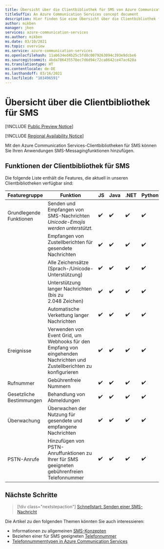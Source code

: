 ```yaml
---
title: Übersicht über die Clientbibliothek für SMS von Azure Communication Services
titleSuffix: An Azure Communication Services concept document
description: Hier finden Sie eine Übersicht über die Clientbibliothek für SMS und über ihre Funktionen.
author: mikben
manager: jken
services: azure-communication-services
ms.author: mikben
ms.date: 03/10/2021
ms.topic: overview
ms.service: azure-communication-services
ms.openlocfilehash: 11ab634ed4b25c5fd8c0079263094c393e9dcbe6
ms.sourcegitcommit: 4bda786435578ec7d6d94c72ca8642ce47ac628a
ms.translationtype: HT
ms.contentlocale: de-DE
ms.lasthandoff: 03/16/2021
ms.locfileid: "103496591"
---
```

# <a name="sms-client-library-overview"></a>Übersicht über die Clientbibliothek für SMS

[!INCLUDE [Public Preview Notice](../../includes/public-preview-include.md)]


[!INCLUDE [Regional Availability Notice](../../includes/regional-availability-include.md)]

Mit den Azure Communication Services-Clientbibliotheken für SMS können Sie Ihren Anwendungen SMS-Messagingfunktionen hinzufügen.

## <a name="sms-client-library-capabilities"></a>Funktionen der Clientbibliothek für SMS

Die folgende Liste enthält die Features, die aktuell in unseren Clientbibliotheken verfügbar sind:

| Featuregruppe | Funktion                                                                            | JS  | Java | .NET | Python |
| ----------------- | ------------------------------------------------------------------------------------- | --- | ---- | ---- | ------ |
| Grundlegende Funktionen | Senden und Empfangen von SMS-Nachrichten </br> *Unicode-Emojis werden unterstützt.*                        | ✔️   | ✔️    | ✔️    | ✔️      |
|                   | Empfangen von Zustellberichten für gesendete Nachrichten                                            | ✔️   | ✔️    | ✔️    | ✔️      |
|                   | Alle Zeichensätze (Sprach-/Unicode-Unterstützung)                                         | ✔️   | ✔️    | ✔️    | ✔️      |
|                   | Unterstützung langer Nachrichten (bis zu 2.048 Zeichen)                                           | ✔️   | ✔️    | ✔️    | ✔️      |
|                   | Automatische Verkettung langer Nachrichten                                                   | ✔️   | ✔️    | ✔️    | ✔️      |
| Ereignisse            | Verwenden von Event Grid, um Webhooks für den Empfang von eingehenden Nachrichten und Zustellberichten zu konfigurieren | ✔️   | ✔️    | ✔️    | ✔️      |
| Rufnummer      | Gebührenfreie Nummern                                                                     | ✔️   | ✔️    | ✔️    | ✔️      |
| Gesetzliche Bestimmungen        | Behandlung von Abmeldungen                                                                      | ✔️   | ✔️    | ✔️    | ✔️      |
| Überwachung        | Überwachen der Nutzung für gesendete und empfangene Nachrichten                                          | ✔️   | ✔️    | ✔️    | ✔️      |
| PSTN-Anrufe      | Hinzufügen von PSTN-Anruffunktionen zu Ihrer für SMS geeigneten gebührenfreien Telefonnummer                    | ✔️   | ✔️    | ✔️    | ✔️      |

## <a name="next-steps"></a>Nächste Schritte

> [!div class="nextstepaction"]
> [Schnellstart: Senden einer SMS-Nachricht](../../quickstarts/telephony-sms/send.md)

Die Artikel zu den folgenden Themen könnten Sie auch interessieren:

- Informationen zu allgemeinen [SMS-Konzepten](../telephony-sms/concepts.md)
- Beziehen einer für SMS geeigneten [Telefonnummer](../../quickstarts/telephony-sms/get-phone-number.md)
- [Telefonnummerntypen in Azure Communication Services](../telephony-sms/plan-solution.md)
